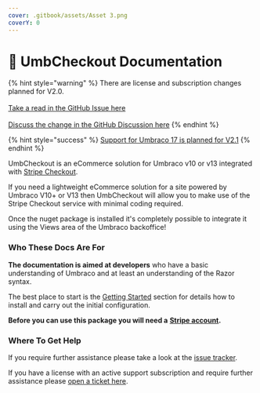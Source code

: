 ```yaml
---
cover: .gitbook/assets/Asset 3.png
coverY: 0
---
```


# 🛒 UmbCheckout Documentation

{% hint style="warning" %}
There are license and subscription changes planned for V2.0.\
\
[Take a read in the GitHub Issue here](https://github.com/UmbHost/UmbCheckout/issues/97)\
\
[Discuss the change in the GitHub Discussion here](https://github.com/UmbHost/UmbCheckout/discussions/98)
{% endhint %}

{% hint style="success" %}
[Support for Umbraco 17 is planned for V2.1](https://github.com/UmbHost/UmbCheckout/issues/90)
{% endhint %}

UmbCheckout is an eCommerce solution for Umbraco v10 or v13 integrated with [Stripe Checkout](https://stripe.com/docs/payments/checkout).

If you need a lightweight eCommerce solution for a site powered by Umbraco V10+ or V13 then UmbCheckout will allow you to make use of the Stripe Checkout service with minimal coding required.

Once the nuget package is installed it's completely possible to integrate it using the Views area of the Umbraco backoffice!

### Who These Docs Are For

**The documentation is aimed at developers** who have a basic understanding of Umbraco and at least an understanding of the Razor syntax.

The best place to start is the [Getting Started](https://app.gitbook.com/o/uDVI1KElzKJfw9ON52uk/s/h5UHoyl8SSRgUKuYYLss/) section for details how to install and carry out the initial configuration.

**Before you can use this package you will need a** [**Stripe account**](https://dashboard.stripe.com/register)**.**

### Where To Get Help

If you require further assistance please take a look at the [issue tracker](https://github.com/UmbHost/UmbCheckout/issues).

If you have a license with an active support subscription and require further assistance please [open a ticket here](https://my.umbhost.net/submitticket.php?step=2\&deptid=2).
